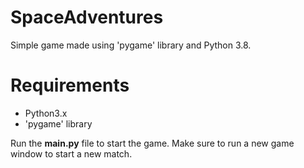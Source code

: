 # SpaceAdventures
Simple game made using 'pygame' library and Python 3.8.

# Requirements
- Python3.x
- 'pygame' library

Run the **main.py** file to start the game. Make sure to run a 
new game window to start a new match.

